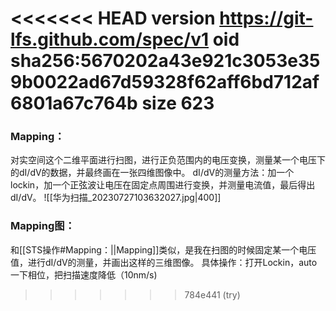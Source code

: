 <<<<<<< HEAD
version https://git-lfs.github.com/spec/v1
oid sha256:5670202a43e921c3053e359b0022ad67d59328f62aff6bd712af6801a67c764b
size 623
=======
### Mapping：
对实空间这个二维平面进行扫图，进行正负范围内的电压变换，测量某一个电压下的dI/dV的数据，并最终画在一张四维图像中。
dI/dV的测量方法：加一个lockin，加一个正弦波让电压在固定点周围进行变换，并测量电流值，最后得出dI/dV。
![[华为扫描_20230727103632027.jpg|400]]
### Mapping图：
和[[STS操作#Mapping：||Mapping]]类似，是我在扫图的时候固定某一个电压值，进行dI/dV的测量，并画出这样的三维图像。
具体操作：打开Lockin，auto一下相位，把扫描速度降低（10nm/s)

>>>>>>> 784e441 (try)
